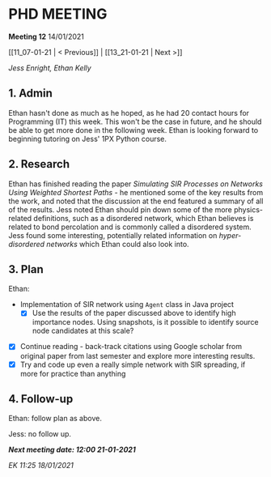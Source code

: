 # PHD MEETING

__Meeting 12__
14/01/2021

[[11_07-01-21 | < Previous]] | [[13_21-01-21 | Next >]]

_Jess Enright,_
_Ethan Kelly_


## 1. Admin

Ethan hasn't done as much as he hoped, as he had 20 contact hours for Programming (IT) this week. This won't be the case in future, and he should be able to get more done in the following week. Ethan is looking forward to beginning tutoring on Jess' 1PX Python course.


## 2. Research

Ethan has finished reading the paper _Simulating SIR Processes on Networks Using Weighted Shortest Paths_ - he mentioned some of the key results from the work, and noted that the discussion at the end featured a summary of all of the results. Jess noted Ethan should pin down some of the more physics-related definitions, such as a disordered network, which Ethan believes is related to bond percolation and is commonly called a disordered system. Jess found some interesting, potentially related information on _hyper-disordered networks_ which Ethan could also look into.


## 3. Plan

Ethan: 
* Implementation of SIR network using `Agent` class in Java project
  * [x] Use the results of the paper discussed above to identify high importance nodes. Using snapshots, is it possible to identify source node candidates at this scale?
* [x] Continue reading - back-track citations using Google scholar from original paper from last semester and explore more interesting results.
* [x] Try and code up even a really simple network with SIR spreading, if more for practice than anything

## 4. Follow-up

Ethan: follow plan as above.

Jess: no follow up.


**_Next meeting date: 12:00 21-01-2021_**



_EK 11:25 18/01/2021_
